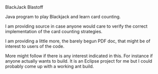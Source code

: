 BlackJack Blastoff

Java program to play Blackjack and learn card counting. 

I am providing source in case anyone would care to verify the correct implementation of the card counting strategies.

I am providing a little more, the barely begun PDF doc, that might be of interest to users of the code.

More might follow if there is any interest indicated in this. For instance if anyone actually wants to build. 
It is an Eclipse project for me but I could probably come up with a working ant build. 

